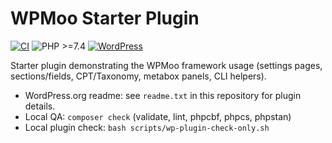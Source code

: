 # WPMoo Starter Plugin

[![CI](https://github.com/wpmoo-org/wpmoo-starter/actions/workflows/ci.yml/badge.svg)](https://github.com/wpmoo-org/wpmoo-starter/actions/workflows/ci.yml)
![PHP >=7.4](https://img.shields.io/badge/php-%3E%3D7.4-777bb4?logo=php)
[![WordPress](https://img.shields.io/badge/wordpress-tested%206.5%20+-21759b?logo=wordpress)](https://wordpress.org/news/category/releases/)

Starter plugin demonstrating the WPMoo framework usage (settings pages, sections/fields, CPT/Taxonomy, metabox panels, CLI helpers).

- WordPress.org readme: see `readme.txt` in this repository for plugin details.
- Local QA: `composer check` (validate, lint, phpcbf, phpcs, phpstan)
- Local plugin check: `bash scripts/wp-plugin-check-only.sh`
